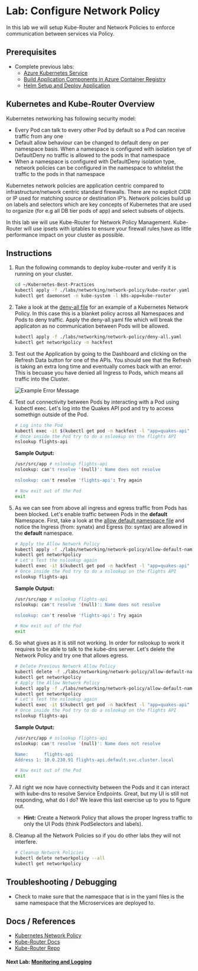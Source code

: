 # Lab: Configure Network Policy

In this lab we will setup Kube-Router and Network Policies to enforce communication between services via Policy.

## Prerequisites

* Complete previous labs:
    * [Azure Kubernetes Service](../../create-aks-cluster/README.md)
    * [Build Application Components in Azure Container Registry](../../build-application/README.md)
    * [Helm Setup and Deploy Application](../../helm-setup-deploy/README.md)

## Kubernetes and Kube-Router Overview

Kubernetes networking has following security model:

* Every Pod can talk to every other Pod by default so a Pod can receive traffic from any one
* Default allow behaviour can be changed to default deny on per namespace basis. When a namespace is configured with isolation tye of DefaultDeny no traffic is allowed to the pods in that namespace
* When a namespace is configured with DefaultDeny isolation type, network policies can be configured in the namespace to whitelist the traffic to the pods in that namespace

Kubernetes network policies are application centric compared to infrastructure/network centric standard firewalls. There are no explicit CIDR or IP used for matching source or destination IP’s. Network policies build up on labels and selectors which are key concepts of Kubernetes that are used to organize (for e.g all DB tier pods of app) and select subsets of objects.

In this lab we will use Kube-Router for Network Policy Management. Kube-Router will use ipsets with iptables to ensure your firewall rules have as little performance impact on your cluster as possible.

## Instructions

1. Run the following commands to deploy kube-router and verify it is running on your cluster.

   ```bash
   cd ~/Kubernetes-Best-Practices
   kubectl apply -f ./labs/networking/network-policy/kube-router.yaml
   kubectl get daemonset -n kube-system -l k8s-app=kube-router
   ```

2. Take a look at the [deny-all file](deny-all.yaml) for an example of a Kubernetes Network Policy. In this case this is a blanket policy across all Namespaces and Pods to deny traffic. Apply the deny-all.yaml file which will break the applicaton as no communication between Pods will be allowed.

    ```bash
    kubectl apply -f ./labs/networking/network-policy/deny-all.yaml
    kubectl get networkpolicy -n hackfest
    ```

3. Test out the Application by going to the Dashboard and clicking on the Refresh Data button for one of the APIs. You should see that the Refresh is taking an extra long time and eventually comes back with an error. This is becuase you have denied all Ingress to Pods, which means all traffic into the Cluster.

    ![Example Error Message](img-refresh-error.png "Error from Data Refresh")

4. Test out connectivity between Pods by interacting with a Pod using kubectl exec. Let's log into the Quakes API pod and try to access somethign outside of the Pod.

    ```bash
    # Log into the Pod
    kubectl exec -it $(kubectl get pod -n hackfest -l "app=quakes-api" -o jsonpath='{.items[0].metadata.name}') -n hackfest -- /bin/sh
    # Once inside the Pod try to do a nslookup on the flights API
    nslookup flights-api
    ```

    **Sample Output:**
    ```bash
    /usr/src/app # nslookup flights-api
    nslookup: can't resolve '(null)': Name does not resolve

    nslookup: can't resolve 'flights-api': Try again
    ```

    ```bash
    # Now exit out of the Pod
    exit
    ```

5. As we can see from above all ingress and egress traffic from Pods has been blocked. Let's enable traffic between Pods in the **default** Namespace. First, take a look at the [allow default namespace file](allow-default-namespace.yaml) and notice the Ingress (from: synatx) and Egress (to: syntax) are allowed in the **default** namespace.

    ```bash
    # Apply the Allow Network Policy
    kubectl apply -f ./labs/networking/network-policy/allow-default-namespace.yaml
    kubectl get networkpolicy
    # Let's Test the nslookup again
    kubectl exec -it $(kubectl get pod -n hackfest -l "app=quakes-api" -o jsonpath='{.items[0].metadata.name}') -n hackfest -- /bin/sh
    # Once inside the Pod try to do a nslookup on the flights API
    nslookup flights-api
    ```

    **Sample Output:**
    ```bash
    /usr/src/app # nslookup flights-api
    nslookup: can't resolve '(null)': Name does not resolve

    nslookup: can't resolve 'flights-api': Try again
    ```

    ```bash
    # Now exit out of the Pod
    exit
    ```

6. So what gives as it is still not working. In order for nslookup to work it requires to be able to talk to the kube-dns server. Let's delete the Network Policy and try one that allows egress.

    ```bash
    # Delete Previous Network Allow Policy
    kubectl delete -f ./labs/networking/network-policy/allow-default-namespace.yaml
    kubectl get networkpolicy
    # Apply the Allow Network Policy
    kubectl apply -f ./labs/networking/network-policy/allow-default-namespace-with-egress.yaml
    kubectl get networkpolicy
    # Let's Test the nslookup again
    kubectl exec -it $(kubectl get pod -n hackfest -l "app=quakes-api" -o jsonpath='{.items[0].metadata.name}') -n hackfest -- /bin/sh
    # Once inside the Pod try to do a nslookup on the flights API
    nslookup flights-api
    ```

    **Sample Output:**
    ```bash
    /usr/src/app # nslookup flights-api
    nslookup: can't resolve '(null)': Name does not resolve

    Name:      flights-api
    Address 1: 10.0.230.91 flights-api.default.svc.cluster.local
    ```

    ```bash
    # Now exit out of the Pod
    exit
    ```

7. All right we now have connectivity between the Pods and it can interact with kube-dns to resolve Service Endpoints. Great, but my UI is still not responding, what do I do? We leave this last exercise up to you to figure out.

    * **Hint:** Create a Network Policy that allows the proper Ingress traffic to only the UI Pods (think PodSelectors and labels).

8. Cleanup all the Network Policies so if you do other labs they will not interfere.

    ```bash
    # Cleanup Network Policies
    kubectl delete networkpolicy --all
    kubectl get networkpolicy
    ```

## Troubleshooting / Debugging

* Check to make sure that the namespace that is in the yaml files is the same namespace that the Microservices are deployed to.

## Docs / References

* [Kubernetes Network Policy](https://kubernetes.io/docs/concepts/services-networking/network-policies/)
* [Kube-Router Docs](https://www.kube-router.io/)
* [Kube-Router Repo](https://github.com/cloudnativelabs/kube-router)

#### Next Lab: [Monitoring and Logging](../../monitoring-logging/README.md)
